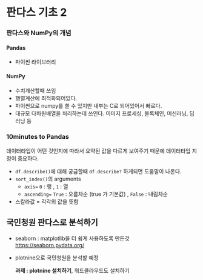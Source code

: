 # 판다스 기초 2

### 판다스와 NumPy의 개념

#### Pandas

- 파이썬 라이브러리

#### NumPy

- 수치계산할때 쓰임
- 행렬계산에 최적화되어있다.
- 파이썬으로 numpy를 쓸 수 있지만 내부는 C로 되어있어서 빠르다.
- 대규모 다차원배열을 처리하는데 쓰인다. 이미지 프로세싱, 블록체인, 머신러닝, 딥러닝 등

### 10minutes to Pandas

데이터타입이 어떤 것인지에 따라서 요약된 값을 다르게 보여주기 때문에 데이터타입 지정이 중요하다.

- `df.describe()`에 대해 궁금할때 `df.describe?` 하게되면 도움말이 나온다.
- `sort_index()`의 arguments
  - `axis=`  `0` : 행 ,  `1` : 열
  - `ascending=` `True` : 오름차순 (true 가 기본값) ,  `False` : 내림차순
- 스칼라값 = 각각의 값을 뜻함



## 국민청원 판다스로 분석하기

- seaborn : matplotlib을 더 쉽게 사용하도록 만든것  <https://seaborn.pydata.org/>

- plotnine으로 국민청원을 분석할 예정

  **과제 : plotnine 설치하기**, 워드클라우드도 설치하기
